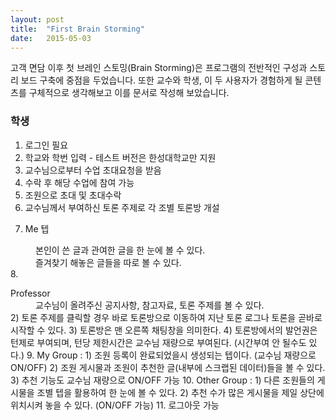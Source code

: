 ```yaml
---
layout: post
title:  "First Brain Storming"
date:   2015-05-03
---
```


<p class="intro"><span class="dropcap">고</span>객 면담 이후 첫 브레인 스토밍(Brain Storming)은 프로그램의 전반적인 구성과 
스토리 보드 구축에 중점을 두었습니다. 또한 교수와 학생, 이 두 사용자가 경험하게 될 콘텐츠를 구체적으로 생각해보고 이를 문서로 
작성해 보았습니다.</p>
<p>

### 학생
1. 로그인 필요
2. 학교와 학번 입력 - 테스트 버전은 한성대학교만 지원
3. 교수님으로부터 수업 초대요청을 받음
4. 수락 후 해당 수업에 참여 가능
5. 조원으로 초대 및 초대수락
6. 교수님께서 부여하신 토론 주제로 각 조별 토론방 개설
7. <dl><dt>Me 텝</dt> 
<dd>본인이 쓴 글과 관여한 글을 한 눈에 볼 수 있다.</dd>
<dd>즐겨찾기 해놓은 글들을 따로 볼 수 있다.</dd></dl>
8. <dl><dt>Professor</dt>
<dd>교수님이 올려주신 공지사항, 참고자료, 토론 주제를 볼 수 있다.</dd>
              2) 토론 주제를 클릭할 경우 바로 토론방으로 이동하여 지난 토론 로그나 토론을 곧바로 시작할 수 있다.
              3) 토론방은 맨 오른쪽 채팅창을 의미한다.
              4) 토론방에서의 발언권은 턴제로 부여되며, 턴당 제한시간은 교수님 재량으로 부여된다. (시간부여 안 될수도 있다.)
9. My Group : 1) 조원 등록이 완료되었을시 생성되는 텝이다. (교수님 재량으로 ON/OFF)
              2) 조원 게시물과 조원이 추천한 글(내부에 스크랩된 데이터)들을 볼 수 있다.
              3) 추천 기능도 교수님 재량으로 ON/OFF 가능
10. Other Group : 1) 다른 조원들의 게시물을 조별 텝을 활용하여 한 눈에 볼 수 있다.
                  2) 추천 수가 많은 게시물을 제일 상단에 위치시켜 놓을 수 있다. (ON/OFF 가능)
11. 로그아웃 가능
